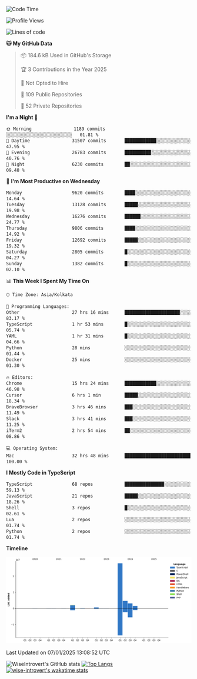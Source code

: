 <!--START_SECTION:waka-->
![Code Time](http://img.shields.io/badge/Code%20Time-2%2C083%20hrs%2053%20mins-blue)

![Profile Views](http://img.shields.io/badge/Profile%20Views-0-blue)

![Lines of code](https://img.shields.io/badge/From%20Hello%20World%20I%27ve%20Written-40.0%20million%20lines%20of%20code-blue)

**🐱 My GitHub Data** 

> 📦 184.6 kB Used in GitHub's Storage 
 > 
> 🏆 3 Contributions in the Year 2025
 > 
> 🚫 Not Opted to Hire
 > 
> 📜 109 Public Repositories 
 > 
> 🔑 52 Private Repositories 
 > 
**I'm a Night 🦉** 

```text
🌞 Morning                1189 commits        ░░░░░░░░░░░░░░░░░░░░░░░░░   01.81 % 
🌆 Daytime                31507 commits       ████████████░░░░░░░░░░░░░   47.95 % 
🌃 Evening                26783 commits       ██████████░░░░░░░░░░░░░░░   40.76 % 
🌙 Night                  6230 commits        ██░░░░░░░░░░░░░░░░░░░░░░░   09.48 % 
```
📅 **I'm Most Productive on Wednesday** 

```text
Monday                   9620 commits        ████░░░░░░░░░░░░░░░░░░░░░   14.64 % 
Tuesday                  13128 commits       █████░░░░░░░░░░░░░░░░░░░░   19.98 % 
Wednesday                16276 commits       ██████░░░░░░░░░░░░░░░░░░░   24.77 % 
Thursday                 9806 commits        ████░░░░░░░░░░░░░░░░░░░░░   14.92 % 
Friday                   12692 commits       █████░░░░░░░░░░░░░░░░░░░░   19.32 % 
Saturday                 2805 commits        █░░░░░░░░░░░░░░░░░░░░░░░░   04.27 % 
Sunday                   1382 commits        █░░░░░░░░░░░░░░░░░░░░░░░░   02.10 % 
```


📊 **This Week I Spent My Time On** 

```text
🕑︎ Time Zone: Asia/Kolkata

💬 Programming Languages: 
Other                    27 hrs 16 mins      █████████████████████░░░░   83.17 % 
TypeScript               1 hr 53 mins        █░░░░░░░░░░░░░░░░░░░░░░░░   05.74 % 
YAML                     1 hr 31 mins        █░░░░░░░░░░░░░░░░░░░░░░░░   04.66 % 
Python                   28 mins             ░░░░░░░░░░░░░░░░░░░░░░░░░   01.44 % 
Docker                   25 mins             ░░░░░░░░░░░░░░░░░░░░░░░░░   01.30 % 

🔥 Editors: 
Chrome                   15 hrs 24 mins      ████████████░░░░░░░░░░░░░   46.98 % 
Cursor                   6 hrs 1 min         █████░░░░░░░░░░░░░░░░░░░░   18.34 % 
BraveBrowser             3 hrs 46 mins       ███░░░░░░░░░░░░░░░░░░░░░░   11.49 % 
Slack                    3 hrs 41 mins       ███░░░░░░░░░░░░░░░░░░░░░░   11.25 % 
iTerm2                   2 hrs 54 mins       ██░░░░░░░░░░░░░░░░░░░░░░░   08.86 % 

💻 Operating System: 
Mac                      32 hrs 48 mins      █████████████████████████   100.00 % 
```

**I Mostly Code in TypeScript** 

```text
TypeScript               68 repos            ███████████████░░░░░░░░░░   59.13 % 
JavaScript               21 repos            █████░░░░░░░░░░░░░░░░░░░░   18.26 % 
Shell                    3 repos             █░░░░░░░░░░░░░░░░░░░░░░░░   02.61 % 
Lua                      2 repos             ░░░░░░░░░░░░░░░░░░░░░░░░░   01.74 % 
Python                   2 repos             ░░░░░░░░░░░░░░░░░░░░░░░░░   01.74 % 
```



**Timeline**

![Lines of Code chart](https://raw.githubusercontent.com/wise-introvert/wise-introvert/master/assets/bar_graph.png)


 Last Updated on 07/01/2025 13:08:52 UTC
<!--END_SECTION:waka-->

![WiseIntrovert's GitHub stats](https://github-readme-stats.vercel.app/api?username=wise-introvert&count_private=true&show_icons=true)
[![Top Langs](https://github-readme-stats.vercel.app/api/top-langs/?username=wise-introvert&langs_count=10)](https://github.com/anuraghazra/github-readme-stats)
[![wise-introvert's wakatime stats](https://github-readme-stats.vercel.app/api/wakatime?username=wiseintrovert)](https://github.com/anuraghazra/github-readme-stats)
